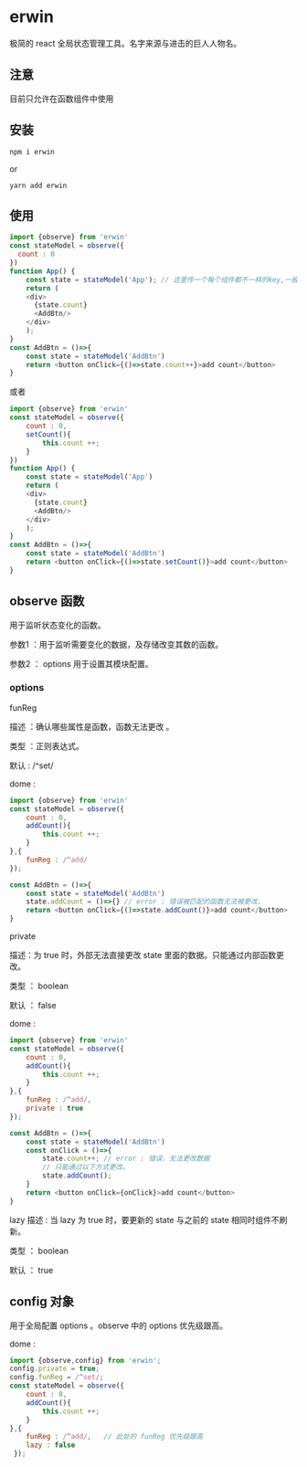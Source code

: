 # erwin

极简的 react 全局状态管理工具。名字来源与进击的巨人人物名。

## 注意

目前只允许在函数组件中使用

## 安装

```shell
npm i erwin
```

or 

```shell
yarn add erwin
```



## 使用

```js
import {observe} from 'erwin'
const stateModel = observe({
  count : 0
})
function App() {
    const state = stateModel('App'); // 这里传一个每个组件都不一样的key,一般拿组件名即可。同一个组件不同的 model 可以使用同一个 key
    return (
    <div>
      {state.count}
      <AddBtn/>
    </div>
    );
}
const AddBtn = ()=>{
    const state = stateModel('AddBtn') 
    return <button onClick={()=>state.count++}>add count</button>
}

```

或者

```js
import {observe} from 'erwin'
const stateModel = observe({
  	count : 0,
    setCount(){
        this.count ++;
    }
})
function App() {
    const state = stateModel('App')
    return (
    <div>
      {state.count}
      <AddBtn/>
    </div>
    );
}
const AddBtn = ()=>{
    const state = stateModel('AddBtn')
    return <button onClick={()=>state.setCount()}>add count</button>
}
```

## observe 函数

用于监听状态变化的函数。

参数1 ：用于监听需要变化的数据，及存储改变其数的函数。

 参数2 ： options 用于设置其模块配置。

### options 

funReg 

描述 ：确认哪些属性是函数，函数无法更改 。

类型 ：正则表达式。

默认 : /^set/

dome :

```js
import {observe} from 'erwin'
const stateModel = observe({
  	count : 0,
    addCount(){
        this.count ++;
    }
},{
    funReg : /^add/
});

const AddBtn = ()=>{
    const state = stateModel('AddBtn')
    state.addCount = ()=>{} // error : 错误被匹配的函数无法被更改。
    return <button onClick={()=>state.addCount()}>add count</button>
}
```

private

描述：为 true 时，外部无法直接更改 state 里面的数据。只能通过内部函数更改。

类型 ： boolean

默认 ： false

dome : 

```js
import {observe} from 'erwin'
const stateModel = observe({
  	count : 0,
    addCount(){
        this.count ++;
    }
},{
    funReg : /^add/,
    private : true
});

const AddBtn = ()=>{
    const state = stateModel('AddBtn')
    const onClick = ()=>{
        state.count++; // error : 错误，无法更改数据
        // 只能通过以下方式更改。
        state.addCount();
    }
    return <button onClick={onClick}>add count</button>
}
```

lazy
描述 : 当 lazy 为 true 时，要更新的 state 与之前的 state 相同时组件不刷新。

类型 ： boolean

默认 ： true


## config 对象

用于全局配置 options 。observe 中的 options 优先级跟高。

dome : 

```js
import {observe,config} from 'erwin';
config.private = true;
config.funReg = /^set/;
const stateModel = observe({
  	count : 0,
    addCount(){
        this.count ++;
    }
},{
    funReg : /^add/,   // 此处的 funReg 优先级跟高
    lazy : false
 });
```




